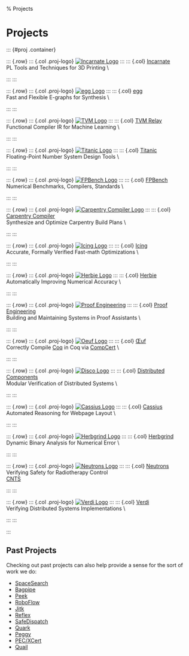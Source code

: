 % Projects

# Projects

::: {#proj .container}

::: {.row}
::: {.col .proj-logo}
  [![Incarnate Logo](thumb/logo-incarnate.png)](http://incarnate.uwplse.org/)
:::
::: {.col}
  [Incarnate](http://incarnate.uwplse.org/) \
  PL Tools and Techniques for 3D Printing \
  <!-- TODO pubs -->
  <!-- PLDI 2020 -->
  <!-- ICFP 2018 -->
  <!-- SNAPL 2017 -->
:::
:::

::: {.row}
::: {.col .proj-logo}
  [![egg Logo](thumb/logo-egg.svg)](https://egraphs-good.github.io/)
:::
::: {.col}
  [egg](https://egraphs-good.github.io/) \
  Fast and Flexible E-graphs for Synthesis \
  <!-- TODO pubs -->
:::
:::

::: {.row}
::: {.col .proj-logo}
  [![TVM Logo](thumb/logo-tvm.png)](https://sampl.cs.washington.edu/projects/relay.html)
:::
::: {.col}
  [TVM Relay](https://sampl.cs.washington.edu/projects/relay.html) \
  Functional Compiler IR for Machine Learning \
  <!-- TODO pubs -->
  <!-- TVM -->
  <!-- MAPL 2018 -->
:::
:::

::: {.row}
::: {.col .proj-logo}
  [![Titanic Logo](thumb/logo-titanic.png)](http://titanic.uwplse.org/)
:::
::: {.col}
  [Titanic](http://titanic.uwplse.org/) \
  Floating-Point Number System Design Tools \
  <!-- TODO pubs -->
  <!-- CORRECTNESS 2019 -->
  <!-- CoNGA 2018 -->
:::
:::

::: {.row}
::: {.col .proj-logo}
  [![FPBench Logo](thumb/logo-fpbench.png)](http://fpbench.org/)
:::
::: {.col}
  [FPBench](http://fpbench.org/) \
  Numerical Benchmarks, Compilers, Standards \
  <!-- TODO pubs -->
  <!-- NSV 2016 -->
:::
:::

::: {.row}
::: {.col .proj-logo}
  [![Carpentry Compiler Logo](thumb/logo-carpentry-compiler.png)](https://grail.cs.washington.edu/projects/carpentrycompiler/)
:::
::: {.col}
  [Carpentry Compiler](https://grail.cs.washington.edu/projects/carpentrycompiler/) \
  Synthesize and Optimize Carpentry Build Plans \
  <!-- TODO pubs -->
  <!-- SIGA 2019 -->
:::
:::

::: {.row}
::: {.col .proj-logo}
  [![Icing Logo](thumb/logo-icing.png)](https://gitlab.mpi-sws.org/AVA/icing)
:::
::: {.col}
  [Icing](https://gitlab.mpi-sws.org/AVA/icing) \
  Accurate, Formally Verified Fast-math Optimizations \
  <!-- TODO pubs -->
  <!-- CAV 2019 -->
:::
:::

::: {.row}
::: {.col .proj-logo}
  [![Herbie Logo](thumb/logo-herbie.png)](http://herbie.uwplse.org/)
:::
::: {.col}
  [Herbie](http://herbie.uwplse.org/) \
  Automatically Improving Numerical Accuracy \
  <!-- TODO pubs -->
  <!-- NSV 2020 -->
  <!-- PLDI 2015 -->
:::
:::

::: {.row}
::: {.col .proj-logo}
  [![Proof Engineering](thumb/logo-proofengineering.png)](https://proofengineering.org/)
:::
::: {.col}
  [Proof Engineering](https://proofengineering.org/) \
  Building and Maintaining Systems in Proof Assistants \
  <!-- TODO pubs -->
  <!-- QED 2019 -->
  <!-- CPP 2106 -->
:::
:::

::: {.row}
::: {.col .proj-logo}
  [![Oeuf Logo](thumb/logo-oeuf.png)](http://oeuf.uwplse.org/)
:::
::: {.col}
  [Œuf](http://oeuf.uwplse.org/) \
  Correctly Compile [Coq](https://coq.inria.fr/) in Coq
  via [CompCert](http://compcert.inria.fr/) \
  <!-- TODO pubs -->
  <!-- CPP 2018 -->
:::
:::

::: {.row}
::: {.col .proj-logo}
  [![Disco Logo](thumb/logo-disco.png)](https://distributedcomponents.net/)
:::
::: {.col}
  [Distributed Components](https://distributedcomponents.net/) \
  Modular Verification of Distributed Systems \
  <!-- TODO pubs -->
  <!-- POPL 2018 -->
  <!-- SNAPL 2017 -->
:::
:::

::: {.row}
::: {.col .proj-logo}
  [![Cassius Logo](thumb/logo-cassius.png)](http://cassius.uwplse.org/)
:::
::: {.col}
  [Cassius](http://cassius.uwplse.org/) \
  Automated Reasoning for Webpage Layout \
  <!-- TODO pubs -->
  <!-- PLDI 2018 -->
:::
:::

::: {.row}
::: {.col .proj-logo}
  [![Herbgrind Logo](thumb/logo-herbgrind.png)](http://herbgrind.ucsd.edu/)
:::
::: {.col}
  [Herbgrind](http://herbgrind.ucsd.edu/) \
  Dynamic Binary Analysis for Numerical Error \
  <!-- TODO pubs -->
  <!-- PLDI 2018 -->
:::
:::

::: {.row}
::: {.col .proj-logo}
  [![Neutrons Logo](thumb/logo-neutrons.png)](http://neutrons.uwplse.org/)
:::
::: {.col}
  [Neutrons](http://neutrons.uwplse.org/) \
  Verifying Safety for Radiotherapy Control \
  [CNTS](https://staff.washington.edu/jon/cnts/) &nbsp;
  <!-- TODO pubs -->
  <!-- ICALEPS 2017 -->
  <!-- CAV 2016 -->
  <!-- SNAPL 2015 -->
  <!-- VSTTE 2016 (talk) -->
:::
:::

::: {.row}
::: {.col .proj-logo}
  [![Verdi Logo](thumb/logo-verdi.png)](http://verdi.uwplse.org/)
:::
::: {.col}
  [Verdi](http://verdi.uwplse.org/) \
  Verifying Distributed Systems Implementations \
  <!-- TODO pubs -->
  <!-- CPP 2016 -->
  <!-- PLDI 2015 -->
:::
:::

:::

## Past Projects

Checking out past projects can also help provide
  a sense for the sort of work we do:

- [SpaceSearch](https://github.com/konne88/SpaceSearch)
- [Bagpipe](http://bagpipe.uwplse.org/bagpipe/)
- [Peek](http://peek.uwplse.org/)
- [RoboFlow](https://homes.cs.washington.edu/~ztatlock/roboflow/)
- [Jitk](http://css.csail.mit.edu/jitk/)
- [Reflex](http://goto.ucsd.edu/reflex/)
- [SafeDispatch](https://homes.cs.washington.edu/~ztatlock/pubs/sd-jang-ndss14.pdf)
- [Quark](http://goto.ucsd.edu/quark/)
- [Peggy](https://www.cs.cornell.edu/~ross/publications/eqsat/)
- [PEC/XCert](http://cseweb.ucsd.edu/~lerner/collider.html)
- [Quail](http://cseweb.ucsd.edu/~lerner/quail.html)


